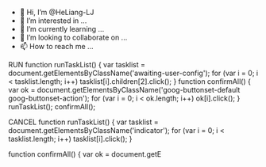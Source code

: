 - 👋 Hi, I’m @HeLiang-LJ
- 👀 I’m interested in ...
- 🌱 I’m currently learning ...
- 💞️ I’m looking to collaborate on ...
- 📫 How to reach me ...

<!---
HeLiang-LJ/HeLiang-LJ is a ✨ special ✨ repository because its `README.md` (this file) appears on your GitHub profile.
You can click the Preview link to take a look at your changes.
--->

RUN
function runTaskList() {
    var tasklist = document.getElementsByClassName('awaiting-user-config');
    for (var i = 0; i < tasklist.length; i++)
        tasklist[i].children[2].click();
}
function confirmAll() {
    var ok = document.getElementsByClassName('goog-buttonset-default goog-buttonset-action');
    for (var i = 0; i < ok.length; i++)
        ok[i].click();
}
runTaskList();
confirmAll();

CANCEL
function runTaskList() {
    var tasklist = document.getElementsByClassName('indicator');
    for (var i = 0; i < tasklist.length; i++)
        tasklist[i].click();
}
 
function confirmAll() {
    var ok = document.getE

